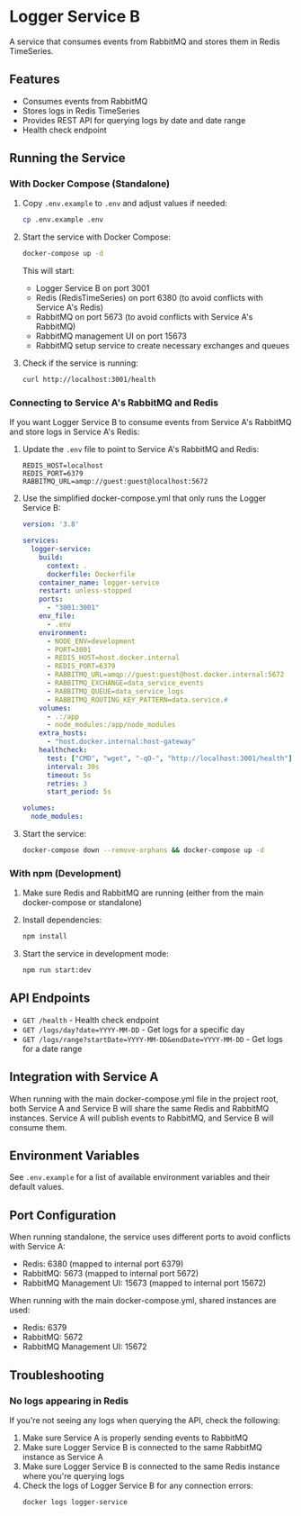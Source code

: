 # Logger Service B

A service that consumes events from RabbitMQ and stores them in Redis TimeSeries.

## Features

- Consumes events from RabbitMQ
- Stores logs in Redis TimeSeries
- Provides REST API for querying logs by date and date range
- Health check endpoint

## Running the Service

### With Docker Compose (Standalone)

1. Copy `.env.example` to `.env` and adjust values if needed:
   ```bash
   cp .env.example .env
   ```

2. Start the service with Docker Compose:
   ```bash
   docker-compose up -d
   ```

   This will start:
   - Logger Service B on port 3001
   - Redis (RedisTimeSeries) on port 6380 (to avoid conflicts with Service A's Redis)
   - RabbitMQ on port 5673 (to avoid conflicts with Service A's RabbitMQ)
   - RabbitMQ management UI on port 15673
   - RabbitMQ setup service to create necessary exchanges and queues

3. Check if the service is running:
   ```bash
   curl http://localhost:3001/health
   ```

### Connecting to Service A's RabbitMQ and Redis

If you want Logger Service B to consume events from Service A's RabbitMQ and store logs in Service A's Redis:

1. Update the `.env` file to point to Service A's RabbitMQ and Redis:
   ```
   REDIS_HOST=localhost
   REDIS_PORT=6379
   RABBITMQ_URL=amqp://guest:guest@localhost:5672
   ```

2. Use the simplified docker-compose.yml that only runs the Logger Service B:
   ```yaml
   version: '3.8'

   services:
     logger-service:
       build:
         context: .
         dockerfile: Dockerfile
       container_name: logger-service
       restart: unless-stopped
       ports:
         - "3001:3001"
       env_file:
         - .env
       environment:
         - NODE_ENV=development
         - PORT=3001
         - REDIS_HOST=host.docker.internal
         - REDIS_PORT=6379
         - RABBITMQ_URL=amqp://guest:guest@host.docker.internal:5672
         - RABBITMQ_EXCHANGE=data_service_events
         - RABBITMQ_QUEUE=data_service_logs
         - RABBITMQ_ROUTING_KEY_PATTERN=data.service.#
       volumes:
         - .:/app
         - node_modules:/app/node_modules
       extra_hosts:
         - "host.docker.internal:host-gateway"
       healthcheck:
         test: ["CMD", "wget", "-qO-", "http://localhost:3001/health"]
         interval: 30s
         timeout: 5s
         retries: 3
         start_period: 5s

   volumes:
     node_modules:
   ```

3. Start the service:
   ```bash
   docker-compose down --remove-orphans && docker-compose up -d
   ```

### With npm (Development)

1. Make sure Redis and RabbitMQ are running (either from the main docker-compose or standalone)

2. Install dependencies:
   ```bash
   npm install
   ```

3. Start the service in development mode:
   ```bash
   npm run start:dev
   ```

## API Endpoints

- `GET /health` - Health check endpoint
- `GET /logs/day?date=YYYY-MM-DD` - Get logs for a specific day
- `GET /logs/range?startDate=YYYY-MM-DD&endDate=YYYY-MM-DD` - Get logs for a date range

## Integration with Service A

When running with the main docker-compose.yml file in the project root, both Service A and Service B will share the same Redis and RabbitMQ instances. Service A will publish events to RabbitMQ, and Service B will consume them.

## Environment Variables

See `.env.example` for a list of available environment variables and their default values.

## Port Configuration

When running standalone, the service uses different ports to avoid conflicts with Service A:

- Redis: 6380 (mapped to internal port 6379)
- RabbitMQ: 5673 (mapped to internal port 5672)
- RabbitMQ Management UI: 15673 (mapped to internal port 15672)

When running with the main docker-compose.yml, shared instances are used:

- Redis: 6379
- RabbitMQ: 5672
- RabbitMQ Management UI: 15672

## Troubleshooting

### No logs appearing in Redis

If you're not seeing any logs when querying the API, check the following:

1. Make sure Service A is properly sending events to RabbitMQ
2. Make sure Logger Service B is connected to the same RabbitMQ instance as Service A
3. Make sure Logger Service B is connected to the same Redis instance where you're querying logs
4. Check the logs of Logger Service B for any connection errors:
   ```bash
   docker logs logger-service
   ``` 
